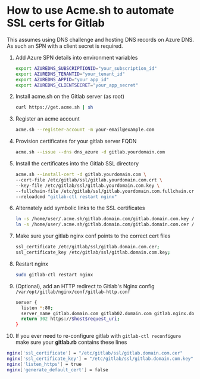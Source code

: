# How to use Acme.sh to automate SSL certs for Gitlab

This assumes using DNS challenge and hosting DNS records on Azure DNS. As such an SPN with a client secret is required.

1. Add Azure SPN details into environment variables
   ```bash
   export AZUREDNS_SUBSCRIPTIONID="your_subscription_id"
   export AZUREDNS_TENANTID="your_tenant_id"
   export AZUREDNS_APPID="your_app_id"
   export AZUREDNS_CLIENTSECRET="your_app_secret"
   ```
2. Install acme.sh on the Gitlab server (as root)
   ```bash
   curl https://get.acme.sh | sh
   ```

3. Register an acme account
   ```bash
   acme.sh --register-account -m your-email@example.com
   ```

4. Provision certificates for your gitlab server FQDN
   ```bash
   acme.sh --issue --dns dns_azure -d gitlab.yourdomain.com
   ```


5. Install the certificates into the Gitlab SSL directory
   ```bash
   acme.sh --install-cert -d gitlab.yourdomain.com \
   --cert-file /etc/gitlab/ssl/gitlab.yourdomain.com.crt \
   --key-file /etc/gitlab/ssl/gitlab.yourdomain.com.key \
   --fullchain-file /etc/gitlab/ssl/gitlab.yourdomain.com.fullchain.crt \
   --reloadcmd "gitlab-ctl restart nginx"
   ```

6. Alternately add symbolic links to the SSL certificates
   ```bash
   ln -s /home/user/.acme.sh/gitlab.domain.com/gitlab.domain.com.key /etc/gitlab/ssl/gitlab.domain.com.key
   ln -s /home/user/.acme.sh/gitlab.domain.com/gitlab.domain.com.cer /etc/gitlab/ssl/gitlab.domain.com.cer
   ```

7. Make sure your gitlab nginx conf points to the correct cert files
   ```bash
   ssl_certificate /etc/gitlab/ssl/gitlab.domain.com.cer;
   ssl_certificate_key /etc/gitlab/ssl/gitlab.domain.com.key;
   ```

8. Restart nginx
   ```bash
   sudo gitlab-ctl restart nginx
   ```

9. (Optional), add an HTTP redirect to Gitlab's Nginx config `/var/opt/gitlab/nginx/conf/gitlab-http.conf`
   ```bash
   server {
     listen *:80;
     server_name gitlab.domain.com gitlab02.domain.com gitlab.nginx.domain.com gitlab02.nginx.domain.com;
     return 302 https://$host$request_uri;
   }
   ```

10. If you ever need to re-configure gitlab with `gitlab-ctl reconfigure` make sure your **gitlab.rb** contains these lines
```bash
nginx['ssl_certificate'] = "/etc/gitlab/ssl/gitlab.domain.com.cer"
nginx['ssl_certificate_key'] = "/etc/gitlab/ssl/gitlab.domain.com.key"
nginx['listen_https'] = true
nginx['generate_default_cert'] = false
```
